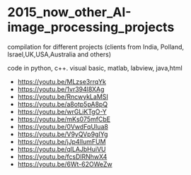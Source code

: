 # 2015_now_other_AI-image_processing_projects

compilation for different projects (clients from India, Polland, Israel,UK,USA,Australia and others)

code in python, c++. visual basic, matlab, labview, java,html


* https://youtu.be/MLzse3rrqYk
* https://youtu.be/1vr394l8XAg
* https://youtu.be/RncwykLaMSI
* https://youtu.be/a8otp5pA8pQ
* https://youtu.be/wrGLiKTgO-Y
* https://youtu.be/mKs075mfCbE
* https://youtu.be/0VwdFqUIua8
* https://youtu.be/V9yQVp9gIYg
* https://youtu.be/jJp4lIumFUM
* https://youtu.be/qlLAJbHuiVU
* https://youtu.be/fcsDlRNhwX4
* https://youtu.be/6Wt-62OWeZw
